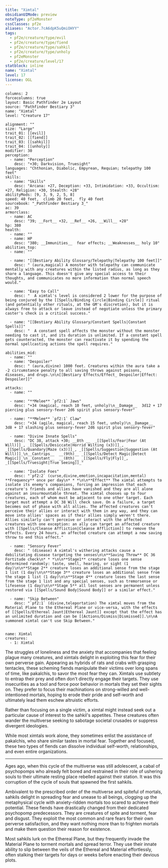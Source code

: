 ```yaml
---
title: "Ximtal"
obsidianUIMode: preview
noteType: pf2eMonster
cssClasses: pf2e
aliases: "Actor.7cA6dpK5uQmiOHYY" 
tags:
  - pf2e/creature/type/evil
  - pf2e/creature/type/fiend
  - pf2e/creature/type/sahkil
  - pf2e/creature/type/unholy
  - pf2eMonster
  - pf2e/creature/level/17
statblock: inline
name: "Ximtal"
level: 17
license: OGL
---
```


```statblock
columns: 2
forcecolumns: true
layout: Basic Pathfinder 2e Layout
source: "Pathfinder Bestiary 3"
name: "Ximtal"
level: "Creature 17"

alignment: ""
size: "Large"
trait_01: [[evil]]
trait_02: [[fiend]]
trait_03: [[sahkil]]
trait_04: [[unholy]]
modifier: 30
perception:
  - name: "Perception"
    desc: "+30; Darkvision, Truesight"
languages: "Chthonian, Diabolic, Empyrean, Requian; telepathy 100 feet"
skills:
  - name: "Skills"
    desc: "Arcana: +27, Deception: +33, Intimidation: +33, Occultism: +27, Religion: +30, Stealth: +28"
abilityMods: [9, 3, 9, 2, 5, 8]
speed: 40 feet,  climb 20 feet,  fly 40 feet
sourcebook: "_Pathfinder Bestiary 3_"
ac: 39
armorclass:
  - name: AC
    desc: "39; __Fort__ +32, __Ref__ +26, __Will__ +28"
hp: 380
health:
  - name: ""
  - name: HP
    desc: "380; __Immunities__  fear effects; __Weaknesses__ holy 10"
abilities_top:
  - name: ""

  - name: "[[Bestiary Ability Glossary/Telepathy|Telepathy 100 feet]]"
    desc: " (aura,magical) A monster with telepathy can communicate mentally with any creatures within the listed radius, as long as they share a language. This doesn't give any special access to their thoughts, and communicates no more information than normal speech would."

  - name: "Easy to Call"
    desc: "  A ximtal's level is considered 2 lower for the purpose of being conjured by the [[Spells/Binding Circle|Binding Circle]] ritual (and potentially other rituals, at the GM's discretion), but it is always free to attack or leave instead of negotiate unless the primary caster's check is a critical success."

  - name: "[[Bestiary Ability Glossary/Constant Spells|Constant Spells]]"
    desc: "  A constant spell affects the monster without the monster needing to cast it, and its duration is unlimited. If a constant spell gets counteracted, the monster can reactivate it by spending the normal spellcasting actions the spell requires."

abilities_mid:
  - name: ""
  - name: "Despoiler"
    desc: " (aura,divine) 1000 feet. Creatures within the aura take a -2 circumstance penalty to all saving throws against poisons, diseases, and drugs.\n\n[[Bestiary Effects/Effect_ Despoiler|Effect: Despoiler]]"

attacks:
  - name: ""

  - name: "**Melee** `pf2:1` Jaws"
    desc: "+34 (magical, reach 10 feet, unholy)\n__Damage__  3d12 + 17 piercing plus sensory-fever 2d6 spirit plus sensory-fever"

  - name: "**Melee** `pf2:1` Claw"
    desc: "+34 (agile, magical, reach 15 feet, unholy)\n__Damage__  3d8 + 17 slashing plus sensory-fever 2d6 spirit plus sensory-fever"

  - name: "Divine Innate Spells"
    desc: "DC 38, attack +30; __8th __  _[[Spells/Fear|Fear (At Will)]]_, _[[Spells/Desiccate|Horrid Wilting (x3)]]_, _[[Spells/Quandary|Maze (x3)]]_, _[[Spells/Suggestion|Suggestion (At Will)]]_\n__Cantrips__  __(9th)__ _[[Spells/Detect Magic|Detect Magic]]_\n__Constant__  __(8th)__ _[[Spells/Fly|Fly]]_, _[[Spells/Truesight|True Seeing]]_"

  - name: "Isolate Foes"
    desc: "`pf2:2` (curse,divine,emotion,incapacitation,mental) **Frequency** once per day\n* * *\n\n**Effect** The ximtal attempts to isolate its enemy's companions, forcing an impression that each creature's friends and allies have vanished and they are all alone against an insurmountable threat. The ximtal chooses up to four creatures, each of whom must be adjacent to one other target. Each target must attempt a DC 38 Will check save. On a failure, a target becomes out of phase with all allies. The affected creatures can't perceive their allies or interact with them in any way, and they can move into allies' spaces as if their allies simply weren't there. Allies similarly can't perceive or interact with the affected creatures with one exception: an ally can target an affected creature with [[Spells/Cleanse Affliction|Cleanse Affliction]] to remove the effects. Every 24 hours, an affected creature can attempt a new saving throw to end this effect."

  - name: "Sensory Fever"
    desc: " (disease) A ximtal's withering attacks cause a debilitating disease targeting the senses\n\n**Saving Throw** DC 36 Fortitude check\n* * *\n\n**Stage1** creature loses one sense determined randomly: taste, smell, hearing, or sight (1 day)\n\n**Stage 2** creature loses an additional sense from the stage 1 list (1 day)\n\n**Stage 3** creature loses an additional sense from the stage 1 list (1 day)\n\n**Stage 4** creature loses the last sense from the stage 1 list and any special senses, such as tremorsense or lifesense (1 day)\n\n**Stage 5** all lost senses are permanent unless restored via [[Spells/Sound Body|Sound Body]] or a similar effect."

  - name: "Skip Between"
    desc: "`pf2:1` (divine,teleportation) The ximtal moves from the Material Plane to the Ethereal Plane or vice-versa, with the effects of [[Spells/Ethereal Jaunt|Ethereal Jaunt]] except that the effect has an unlimited duration and can be [[Actions/Dismiss|Dismissed]].\n\nA summoned ximtal can't use Skip Between."
 
```

```encounter-table
name: Ximtal
creatures:
  - 1: Ximtal
```



The struggles of loneliness and the anxiety that accompanies that feeling plague many creatures, and ximtals delight in exploiting this fear for their own perverse gain. Appearing as hybrids of rats and crabs with grasping tentacles, these scheming fiends manipulate their victims over long spans of time, like pakalchis, to savor the most fear they can. Ximtals use subtlety to entrap their prey and often don't directly engage their targets. They use insecurities as a tool and force poor behavior in mortals they set their sights on. They prefer to focus their machinations on strong-willed and well-intentioned mortals, hoping to erode their pride and self-worth and ultimately lead them eschew altruistic efforts.

Rather than focusing on a single victim, a ximtal might instead seek out a particular cause of interest to the sahkil's appetites. These creatures often wander the multiverse seeking to sabotage societal crusades or suppress divergent ideologies.

While most ximtals work alone, they sometimes enlist the assistance of pakalchis, who share similar tastes in mortal fear. Together and focused, these two types of fiends can dissolve individual self-worth, relationships, and even entire organizations.

* * *

Ages ago, when this cycle of the multiverse was still adolescent, a cabal of psychopomps who already felt bored and restrained in their role of ushering souls to their ultimate resting place rebelled against their station. It was this corruption of the cycle of souls that spawned the first sahkils.

Ambivalent to the prescribed order of the multiverse and spiteful of mortals, sahkils delight in spreading fear and unease to all beings, clogging up the metaphysical cycle with anxiety-ridden mortals too scared to achieve their potential. These fiends have drastically changed from their dedicated psychopomp predecessors. They are creatures of spite and torment, fear and disgust. They exploit the most common and rare fears for their own perverse satisfaction, and they want nothing more than to frighten mortals and make them question their reason for existence.

Most sahkils lurk on the Ethereal Plane, but they frequently invade the Material Plane to torment mortals and spread terror. They use their innate ability to slip between the veils of the Ethereal and Material effortlessly, often stalking their targets for days or weeks before enacting their devious plots.
